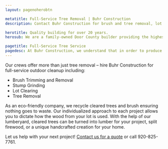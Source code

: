 ```yaml
---
layout: pagenoherobtn

metatitle: Full-Service Tree Removal | Buhr Construction
description: Contact Buhr Construction for brush and tree removal, lot clearing, stump grinding in preparation for your new building in Green Bay, Door County, and Kewaunee.

herotitle: Quality building for over 20 years.
herosub: We are a family-owned Door County builder providing the highest quality in full-service construction, remodeling, custom woodwork and roofing.

pagetitle: Full-Service Tree Service  
pagedesc: At Buhr Construction, we understand that in order to produce quality work we must establish a quality work environment ... right from the start.
---
```


Our crews offer more than just tree removal – hire Buhr Construction for full-service outdoor cleanup including:

*  Brush Trimming and Removal
*  Stump Grinding
*  Lot Clearing
*  Tree Removal

As an eco-friendly company, we recycle cleared trees and brush ensuring nothing goes to waste. Our individualized approach to each project allows you to dictate how the wood from your lot is used. With the help of our lumberyard, cleared trees can be turned into lumber for your project, split firewood, or a unique handcrafted creation for your home. 

Let us help with your next project! <a target="_blank" href="/contact-buhr/">Contact us for a quote</a> or call 920-825-7761.